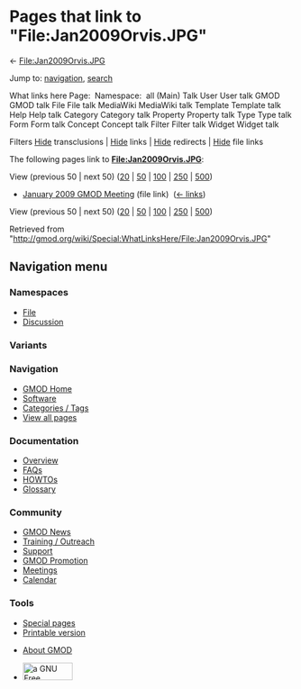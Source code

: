 <div id="mw-page-base" class="noprint">

</div>

<div id="mw-head-base" class="noprint">

</div>

<div id="content" class="mw-body" role="main">

<span id="top"></span>

<div id="mw-js-message" style="display:none;">

</div>



# <span dir="auto">Pages that link to "File:Jan2009Orvis.JPG"</span>

<div id="bodyContent">

<div id="contentSub">

←
[File:Jan2009Orvis.JPG](/wiki/File:Jan2009Orvis.JPG "File:Jan2009Orvis.JPG")

</div>

<div id="jump-to-nav" class="mw-jump">

Jump to: [navigation](#mw-navigation), [search](#p-search)

</div>

<div id="mw-content-text">

What links here Page:  Namespace:  all (Main) Talk User User talk GMOD
GMOD talk File File talk MediaWiki MediaWiki talk Template Template talk
Help Help talk Category Category talk Property Property talk Type Type
talk Form Form talk Concept Concept talk Filter Filter talk Widget
Widget talk

Filters
[Hide](/mediawiki/index.php?title=Special:WhatLinksHere/File:Jan2009Orvis.JPG&hidetrans=1 "Special:WhatLinksHere/File:Jan2009Orvis.JPG")
transclusions \|
[Hide](/mediawiki/index.php?title=Special:WhatLinksHere/File:Jan2009Orvis.JPG&hidelinks=1 "Special:WhatLinksHere/File:Jan2009Orvis.JPG")
links \|
[Hide](/mediawiki/index.php?title=Special:WhatLinksHere/File:Jan2009Orvis.JPG&hideredirs=1 "Special:WhatLinksHere/File:Jan2009Orvis.JPG")
redirects \|
[Hide](/mediawiki/index.php?title=Special:WhatLinksHere/File:Jan2009Orvis.JPG&hideimages=1 "Special:WhatLinksHere/File:Jan2009Orvis.JPG")
file links

The following pages link to
**[File:Jan2009Orvis.JPG](/wiki/File:Jan2009Orvis.JPG "File:Jan2009Orvis.JPG")**:

View (previous 50 \| next 50)
([20](/mediawiki/index.php?title=Special:WhatLinksHere/File:Jan2009Orvis.JPG&limit=20 "Special:WhatLinksHere/File:Jan2009Orvis.JPG")
\|
[50](/mediawiki/index.php?title=Special:WhatLinksHere/File:Jan2009Orvis.JPG&limit=50 "Special:WhatLinksHere/File:Jan2009Orvis.JPG")
\|
[100](/mediawiki/index.php?title=Special:WhatLinksHere/File:Jan2009Orvis.JPG&limit=100 "Special:WhatLinksHere/File:Jan2009Orvis.JPG")
\|
[250](/mediawiki/index.php?title=Special:WhatLinksHere/File:Jan2009Orvis.JPG&limit=250 "Special:WhatLinksHere/File:Jan2009Orvis.JPG")
\|
[500](/mediawiki/index.php?title=Special:WhatLinksHere/File:Jan2009Orvis.JPG&limit=500 "Special:WhatLinksHere/File:Jan2009Orvis.JPG"))

- [January 2009 GMOD
  Meeting](/wiki/January_2009_GMOD_Meeting "January 2009 GMOD Meeting")
  (file link) ‎ <span class="mw-whatlinkshere-tools">([←
  links](/mediawiki/index.php?title=Special:WhatLinksHere&target=January+2009+GMOD+Meeting "Special:WhatLinksHere"))</span>

View (previous 50 \| next 50)
([20](/mediawiki/index.php?title=Special:WhatLinksHere/File:Jan2009Orvis.JPG&limit=20 "Special:WhatLinksHere/File:Jan2009Orvis.JPG")
\|
[50](/mediawiki/index.php?title=Special:WhatLinksHere/File:Jan2009Orvis.JPG&limit=50 "Special:WhatLinksHere/File:Jan2009Orvis.JPG")
\|
[100](/mediawiki/index.php?title=Special:WhatLinksHere/File:Jan2009Orvis.JPG&limit=100 "Special:WhatLinksHere/File:Jan2009Orvis.JPG")
\|
[250](/mediawiki/index.php?title=Special:WhatLinksHere/File:Jan2009Orvis.JPG&limit=250 "Special:WhatLinksHere/File:Jan2009Orvis.JPG")
\|
[500](/mediawiki/index.php?title=Special:WhatLinksHere/File:Jan2009Orvis.JPG&limit=500 "Special:WhatLinksHere/File:Jan2009Orvis.JPG"))

</div>

<div class="printfooter">

Retrieved from
"<http://gmod.org/wiki/Special:WhatLinksHere/File:Jan2009Orvis.JPG>"

</div>

<div id="catlinks" class="catlinks catlinks-allhidden">

</div>

<div class="visualClear">

</div>

</div>

</div>

<div id="mw-navigation">

## Navigation menu

<div id="mw-head">



<div id="left-navigation">

<div id="p-namespaces" class="vectorTabs" role="navigation"
aria-labelledby="p-namespaces-label">

### Namespaces

- <span id="ca-nstab-image"><a href="/wiki/File:Jan2009Orvis.JPG" accesskey="c"
  title="View the file page [c]">File</a></span>
- <span id="ca-talk"><a
  href="/mediawiki/index.php?title=File_talk:Jan2009Orvis.JPG&amp;action=edit&amp;redlink=1"
  accesskey="t"
  title="Discussion about the content page [t]">Discussion</a></span>

</div>

<div id="p-variants" class="vectorMenu emptyPortlet" role="navigation"
aria-labelledby="p-variants-label">

### 

### Variants[](#)

<div class="menu">

</div>

</div>

</div>

<div id="right-navigation">





</div>



</div>

</div>

</div>

<div id="mw-panel">

<div id="p-logo" role="banner">

<a href="/wiki/Main_Page"
style="background-image: url(http://gmod.org/images/GMOD-cogs.png);"
title="Visit the main page"></a>

</div>

<div id="p-Navigation" class="portal" role="navigation"
aria-labelledby="p-Navigation-label">

### Navigation

<div class="body">

- <span id="n-GMOD-Home">[GMOD Home](/wiki/Main_Page)</span>
- <span id="n-Software">[Software](/wiki/GMOD_Components)</span>
- <span id="n-Categories-.2F-Tags">[Categories /
  Tags](/wiki/Categories)</span>
- <span id="n-View-all-pages">[View all
  pages](/wiki/Special:AllPages)</span>

</div>

</div>

<div id="p-Documentation" class="portal" role="navigation"
aria-labelledby="p-Documentation-label">

### Documentation

<div class="body">

- <span id="n-Overview">[Overview](/wiki/Overview)</span>
- <span id="n-FAQs">[FAQs](/wiki/Category:FAQ)</span>
- <span id="n-HOWTOs">[HOWTOs](/wiki/Category:HOWTO)</span>
- <span id="n-Glossary">[Glossary](/wiki/Glossary)</span>

</div>

</div>

<div id="p-Community" class="portal" role="navigation"
aria-labelledby="p-Community-label">

### Community

<div class="body">

- <span id="n-GMOD-News">[GMOD News](/wiki/GMOD_News)</span>
- <span id="n-Training-.2F-Outreach">[Training /
  Outreach](/wiki/Training_and_Outreach)</span>
- <span id="n-Support">[Support](/wiki/Support)</span>
- <span id="n-GMOD-Promotion">[GMOD
  Promotion](/wiki/GMOD_Promotion)</span>
- <span id="n-Meetings">[Meetings](/wiki/Meetings)</span>
- <span id="n-Calendar">[Calendar](/wiki/Calendar)</span>

</div>

</div>

<div id="p-tb" class="portal" role="navigation"
aria-labelledby="p-tb-label">

### Tools

<div class="body">

- <span id="t-specialpages"><a href="/wiki/Special:SpecialPages" accesskey="q"
  title="A list of all special pages [q]">Special pages</a></span>
- <span id="t-print"><a
  href="/mediawiki/index.php?title=Special:WhatLinksHere/File:Jan2009Orvis.JPG&amp;printable=yes"
  rel="alternate" accesskey="p"
  title="Printable version of this page [p]">Printable version</a></span>

</div>

</div>

</div>

</div>

<div id="footer" role="contentinfo">

- <span id="footer-places-about">[About
  GMOD](/wiki/GMOD:About "GMOD:About")</span>

<!-- -->

- <span id="footer-copyrightico">[<img src="http://www.gnu.org/graphics/gfdl-logo-small.png" width="88"
  height="31" alt="a GNU Free Documentation License" />](http://www.gnu.org/licenses/fdl-1.3.html)</span>




</div>
